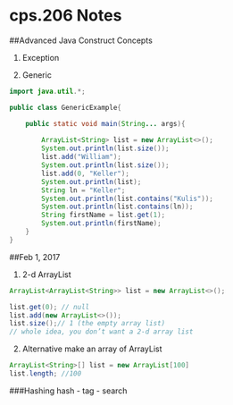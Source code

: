 # cps.206 Notes

##Advanced Java Construct Concepts
1. Exception

2. Generic
```java
import java.util.*;

public class GenericExample{

    public static void main(String... args){
    
        ArrayList<String> list = new ArrayList<>();
        System.out.println(list.size());
        list.add("William");
        System.out.println(list.size());
        list.add(0, "Keller");
        System.out.println(list);
        String ln = "Keller";
        System.out.println(list.contains("Kulis"));
        System.out.println(list.contains(ln));
        String firstName = list.get(1);
        System.out.println(firstName);
    }
}
```
##Feb 1, 2017
1. 2-d ArrayList
```java
ArrayList<ArrayList<String>> list = new ArrayList<>();

list.get(0); // null
list.add(new ArrayList<>());
list.size();// 1 (the empty array list)
// whole idea, you don’t want a 2-d array list
```
2. Alternative
   make an array of ArrayList
```java
ArrayList<String>[] list = new ArrayList[100]
list.length; //100
```

###Hashing
hash - 
tag - search

